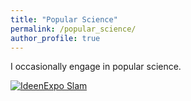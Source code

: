 ```yaml
---
title: "Popular Science"
permalink: /popular_science/
author_profile: true
---
```

I occasionally engage in popular science.

[![IdeenExpo Slam](http://img.youtube.com/vi/fWCu47XJIEM/0.jpg)](http://www.youtube.com/watch?v=fWCu47XJIEM "Video Title")
